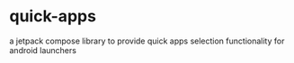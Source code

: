 # quick-apps
a jetpack compose library to provide quick apps selection functionality for android launchers
